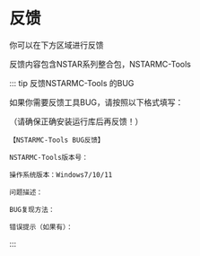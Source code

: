 # 反馈

你可以在下方区域进行反馈

反馈内容包含NSTAR系列整合包，NSTARMC-Tools

::: tip 反馈NSTARMC-Tools 的BUG

如果你需要反馈工具BUG，请按照以下格式填写：

（请确保正确安装运行库后再反馈！）

```
【NSTARMC-Tools BUG反馈】

NSTARMC-Tools版本号：

操作系统版本：Windows7/10/11

问题描述：

BUG复现方法：

错误提示（如果有）：
```

:::

